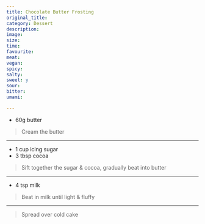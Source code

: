 ```yaml
---
title: Chocolate Butter Frosting
original_title:
category: Dessert
description:
image:
size:
time:
favourite:
meat:
vegan:
spicy:
salty:
sweet: y
sour:
bitter:
umami:

---
```


* 60g butter

>Cream the butter

---

* 1 cup icing sugar
* 3 tbsp cocoa

>Sift together the sugar & cocoa, gradually beat into butter

---

* 4 tsp milk

>Beat in milk until light & fluffy

---

>Spread over cold cake